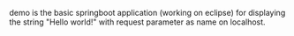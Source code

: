 demo is the basic springboot application (working on eclipse) for displaying the string "Hello world!" with request parameter as name on localhost. 
